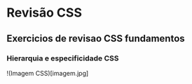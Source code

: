 # Revisão CSS
## Exercicios de revisao CSS fundamentos

### Hierarquia e especificidade CSS

!(Imagem CSS)[imagem.jpg]

